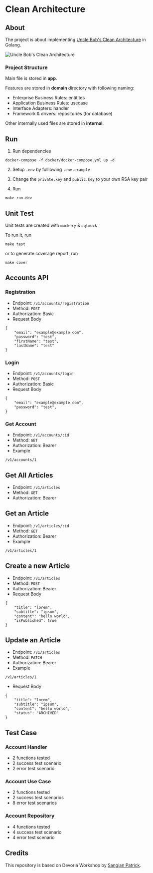 # Clean Architecture

## About
The project is about implementing [Uncle Bob's Clean Architecture](https://blog.cleancoder.com/uncle-bob/2012/08/13/the-clean-architecture.html) in Golang.

![Uncle Bob's Clean Architecture](https://blog.cleancoder.com/uncle-bob/images/2012-08-13-the-clean-architecture/CleanArchitecture.jpg)

### Project Structure
Main file is stored in **app**.

Features are stored in **domain** directory with following naming:

* Enterprise Business Rules: entitites
* Application Business Rules: usecase
* Interface Adapters: handler
* Framework & drivers: repositories (for database)

Other internally used files are stored in **internal**.

## Run
1.  Run dependencies
```
docker-compose -f docker/docker-compose.yml up -d
```

2. Setup `.env` by folliowing `.env.example`

3. Change the `private.key` and `public.key` to your own RSA key pair

4. Run
```
make run.dev
```

## Unit Test
Unit tests are created with `mockery` & `sqlmock`

To run it, run
```
make test
```

or to generate coverage report, run
```
make cover
```

## Accounts API
### Registration
* Endpoint: `/v1/accounts/registration`
* Method: `POST`
* Authorization: Basic
* Request Body
```
{
    "email": "example@example.com",
    "password": "test",
    "firstName": "test",
    "lastName": "test"
}
```

### Login
* Endpoint: `/v1/accounts/login`
* Method: `POST`
* Authorization: Basic
* Request Body
```
{
    "email": "example@example.com",
    "password": "test",
}
```
### Get Account
* Endpoint: `/v1/accounts/:id`
* Method: `GET`
* Authorization: Bearer
* Example
```
/v1/accounts/1
```

## Get All Articles
* Endpoint: `/v1/articles`
* Method: `GET`
* Authorization: Bearer

## Get an Article
* Endpoint: `/v1/articles/:id`
* Method: `GET`
* Authorization: Bearer
* Example
```
/v1/articles/1
```

## Create a new Article
* Endpoint: `/v1/articles`
* Method: `POST`
* Authorization: Bearer
* Request Body
```
{
    "title": "lorem",
    "subtitle": "ipsum",
    "content": "hello world",
    "isPublished": true
}
```

## Update an Article
* Endpoint: `/v1/articles`
* Method: `PATCH`
* Authorization: Bearer
* Example
```
/v1/articles/1
```
* Request Body
```
{
    "title": "lorem",
    "subtitle": "ipsum",
    "content": "hello world",
    "status": "ARCHIVED"
}
```
## Test Case
### Account Handler
* 2 functions tested
* 2 success test scenario
* 2 error test scenario

### Account Use Case
* 2 functions tested
* 2 success test scenarios
* 8 error test scenarios

### Account Repository
* 4 functions tested
* 4 success test scenario
* 4 error test scenario

## Credits
This repository is based on Devoria Workshop by [Sangian Patrick](https://github.com/sangianpatrick/devoria-article-service).
